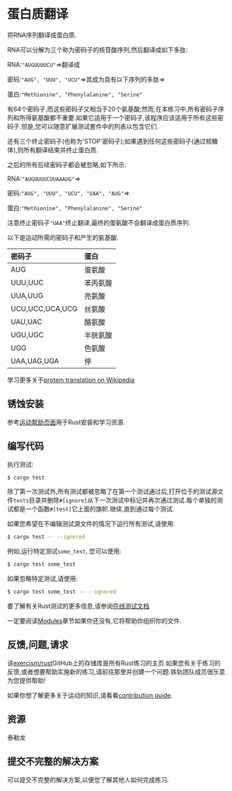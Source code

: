 # 蛋白质翻译

将RNA序列翻译成蛋白质.

RNA可以分解为三个称为密码子的核苷酸序列,然后翻译成如下多肽:

RNA:`"AUGUUUUCU"`=>翻译成

密码:`"AUG", "UUU", "UCU"`=>其成为具有以下序列的多肽=>

蛋白:`"Methionine", "Phenylalanine", "Serine"`

有64个密码子,而这些密码子又相当于20个氨基酸;然而,在本练习中,所有密码子序列和所得氨基酸都不重要.如果它适用于一个密码子,该程序应该适用于所有这些密码子.但是,您可以随意扩展测试套件中的列表以包含它们.

还有三个终止密码子(也称为'STOP'密码子);如果遇到任何这些密码子(通过核糖体),则所有翻译结束并终止蛋白质.

之后的所有后续密码子都会被忽略,如下所示:

RNA:`"AUGUUUUCUUAAAUG"`=>

密码:`"AUG", "UUU", "UCU", "UAA", "AUG"`=>

蛋白:`"Methionine", "Phenylalanine", "Serine"`

注意终止密码子`"UAA"`终止翻译,最终的蛋氨酸不会翻译成蛋白质序列.

以下是运动所需的密码子和产生的氨基酸.

| 密码子 | 蛋白 |
| :-- | :-- |
| AUG | 蛋氨酸 |
| UUU,UUC | 苯丙氨酸 |
| UUA,UUG | 亮氨酸 |
| UCU,UCC,UCA,UCG | 丝氨酸 |
| UAU,UAC | 酪氨酸 |
| UGU,UGC | 半胱氨酸 |
| UGG | 色氨酸 |
| UAA,UAG,UGA | 停 |

学习更多关于[protein translation on Wikipedia](http://en.wikipedia.org/wiki/Translation_(biology))

## 锈蚀安装

参考[运动帮助页面][help-page]用于Rust安装和学习资源.

## 编写代码

执行测试:

```bash
$ cargo test
```

除了第一次测试外,所有测试都被忽略了在第一个测试通过后,打开位于的测试源文件`tests`目录并删除`#[ignore]`从下一次测试中标记并再次通过测试.每个单独的测试都是一个函数`#[test]`它上面的旗帜.继续,直到通过每个测试.

如果您希望在不编辑测试源文件的情况下运行所有​​测试,请使用:

```bash
$ cargo test -- --ignored
```

例如,运行特定测试`some_test`, 您可以使用:

```bash
$ cargo test some_test
```

如果忽略特定测试,请使用:

```bash
$ cargo test some_test -- --ignored
```

要了解有关Rust测试的更多信息,请参阅[在线测试文档][rust-tests]

一定要阅读[Modules](https://doc.rust-lang.org/book/2018-edition/ch07-00-modules.html)章节如果你还没有,它将帮助你组织你的文件.

## 反馈,问题,请求

该[exercism/rust](https://github.com/exercism/rust)GitHub上的存储库是所有Rust练习的主页.如果您有关于练习的反馈,或者想要帮助实施新的练习,请前往那里并创建一个问题.铁轨团队成员很乐意为您提供帮助!

如果你想了解更多关于运动的知识,请看看[contribution guide](https://github.com/exercism/docs/blob/master/contributing-to-language-tracks/README.md).

[help-page]: https://exercism.io/tracks/rust/learning

[modules]: https://doc.rust-lang.org/book/2018-edition/ch07-00-modules.html

[cargo]: https://doc.rust-lang.org/book/2018-edition/ch14-00-more-about-cargo.html

[rust-tests]: https://doc.rust-lang.org/book/2018-edition/ch11-02-running-tests.html

## 资源

泰勒龙

## 提交不完整的解决方案

可以提交不完整的解决方案,以便您了解其他人如何完成练习.
